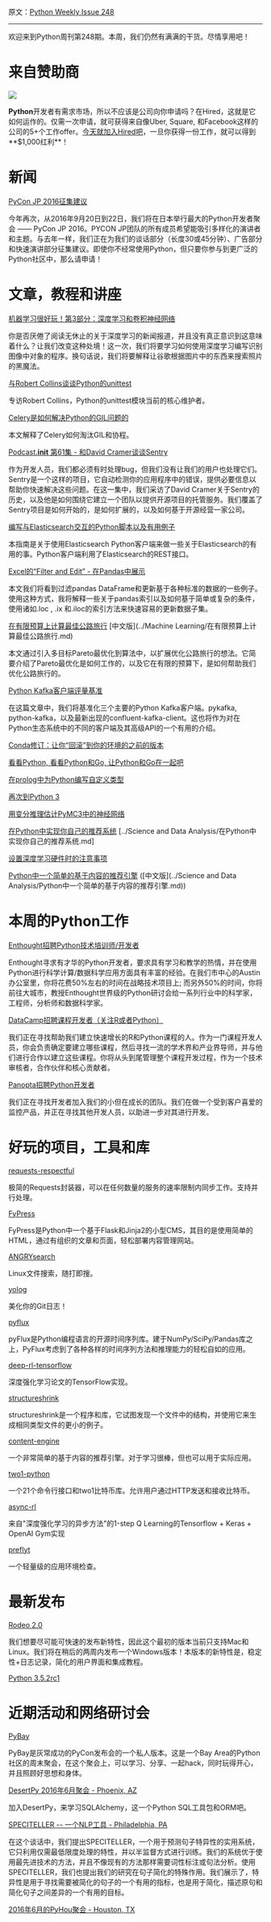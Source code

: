 原文：[Python Weekly Issue 248](http://us2.campaign-archive2.com/?u=e2e180baf855ac797ef407fc7&id=600d887f08&e=148158c7b4)

---

欢迎来到Python周刊第248期。本周，我们仍然有满满的干货。尽情享用吧！

# 来自赞助商

[![](https://gallery.mailchimp.com/72f68dcee17c92724bc7822fb/images/a7efe9e7-ad6c-40b1-88e4-aad1f91af194.png)](http://hrd.cm/1OcLAGQ)

**Python**开发者有需求市场，所以不应该是公司向你申请吗？在Hired，这就是它如何运作的。仅需一次申请，就可获得来自像Uber, Square, 和Facebook这样的公司的5+个工作offer。[今天就加入Hired吧](http://hrd.cm/1OcLAGQ)，一旦你获得一份工作，就可以得到**$1,000红利**！

# 新闻

[PyCon JP 2016征集建议](https://pycon.jp/2016/en/talks/cfp/)

今年再次，从2016年9月20日到22日，我们将在日本举行最大的Python开发者聚会 —— PyCon JP 2016。PYCON JP团队的所有成员希望能吸引多样化的演讲者和主题。与去年一样，我们正在为我们的谈话部分（长度30或45分钟）、广告部分和快速演讲部分征集建议。即使你不经常使用Python，但只要你参与到更广泛的Python社区中，那么请申请！


# 文章，教程和讲座

[机器学习很好玩！第3部分：深度学习和卷积神经网络](https://medium.com/@ageitgey/machine-learning-is-fun-part-3-deep-learning-and-convolutional-neural-networks-f40359318721)

你是否厌倦了阅读无休止的关于深度学习的新闻报道，并且没有真正意识到这意味着什么？让我们改变这种处境！这一次，我们将要学习如何使用深度学习编写识别图像中对象的程序。换句话说，我们将要解释让谷歌根据图片中的东西来搜索照片的黑魔法。

[与Robert Collins谈谈Python的unittest](http://pythontesting.net/podcast/19-python-unittest-robert-collins/)

专访Robert Collins，Python的unittest模块当前的核心维护者。

[Celery是如何解决Python的GIL问题的](http://blog.domanski.me/how-celery-fixed-pythons-gil-problem/)

本文解释了Celery如何淘汰GIL和协程。

[Podcast.__init__ 第61集 - 和David Cramer谈谈Sentry](http://pythonpodcast.com/david-cramer-sentry.html)

作为开发人员，我们都必须有时处理bug，但我们没有让我们的用户也处理它们。Sentry是一个这样的项目，它自动检测你的应用程序中的错误，提供必要信息以帮助你快速解决这些问题。在这一集中，我们采访了David Cramer关于Sentry的历史，以及他是如何围绕它建立一个团队以提供开源项目的托管服务。我们覆盖了Sentry项目是如何开始的，是如何扩展的，以及如何基于开源经营一家公司。

[编写与Elasticsearch交互的Python脚本以及有用例子](https://qbox.io/blog/python-scripts-interact-elasticsearch-examples)

本指南是关于使用Elasticsearch Python客户端来做一些关于Elasticsearch的有用的事。Python客户端利用了Elasticsearch的REST接口。

[Excel的“Filter and Edit” - 在Pandas中展示](http://pbpython.com/excel-filter-edit.html)

本文我们将看到过滤pandas DataFrame和更新基于各种标准的数据的一些例子。使用这种方式，我将解释一些关于pandas索引以及如何基于简单或复杂的条件，使用诸如.loc , .ix 和.iloc的索引方法来快速容易的更新数据子集。

[在有限预算上计算最佳公路旅行](http://www.randalolson.com/2016/06/05/computing-optimal-road-trips-on-a-limited-budget/) [中文版](../Machine Learning/在有限预算上计算最佳公路旅行.md)

本文通过引入多目标Pareto最优化到算法中，以扩展优化公路旅行的想法。它简要介绍了Pareto最优化是如何工作的，以及它在有限的预算下，是如何帮助我们优化公路旅行的。

[Python Kafka客户端评量基准](http://activisiongamescience.github.io/2016/06/15/Kafka-Client-Benchmarking/)

在这篇文章中，我们将基准化三个主要的Python Kafka客户端。pykafka, python-kafka，以及最新出现的confluent-kafka-client。这也将作为对在Python生态系统中的不同的客户端及其高级API的一个有用的介绍。

[Conda修订：让你“回滚”到你的环境的之前的版本](http://blog.rtwilson.com/conda-revisions-letting-you-rollback-to-a-previous-version-of-your-environment/)

[看看Python, 看看Python和Go, 让Python和Go在一起吧](https://blog.heroku.com/archives/2016/6/2/see_python_see_python_go_go_python_go)

[在prolog中为Python编写自定义类型](http://code.alehander42.me/prolog_type_systems)

[再次到Python 3](http://www.b-list.org/weblog/2016/jun/10/python-3-again/)

[用变分推理估计PyMC3中的神经网络](http://twiecki.github.io/blog/2016/06/01/bayesian-deep-learning/)

[在Python中实现你自己的推荐系统](http://online.cambridgecoding.com/notebooks/eWReNYcAfB/implementing-your-own-recommender-systems-in-python-2) [../Science and Data Analysis/在Python中实现你自己的推荐系统.md]

[设置深度学习硬件时的注意事项](http://www.pyimagesearch.com/2016/06/13/considerations-when-setting-up-deep-learning-hardware/)

[Python中一个简单的基于内容的推荐引擎](http://blog.untrod.com/2016/06/simple-similar-products-recommendation-engine-in-python.html) ([中文版](../Science and Data Analysis/Python中一个简单的基于内容的推荐引擎.md))

# 本周的Python工作

[Enthought招聘Python技术培训师/开发者](http://jobs.pythonweekly.com/jobs/python-technical-trainerdeveloper/)

Enthought寻求有才华的Python开发者，要求具有学习和教学的热情，并在使用Python进行科学计算/数据科学应用方面具有丰富的经验。在我们市中心的Austin办公室里，你将花费50%左右的时间在战略技术项目上; 而另外50%的时间，你将前往大城市，教授Enthought世界级的Python研讨会给一系列行业中的科学家，工程师，分析师和数据科学家。

[DataCamp招聘课程开发者（关注R或者Python）](http://jobs.pythonweekly.com/jobs/course-developer-r-or-python-focus/) 

我们正在寻找帮助我们建立快速增长的R和Python课程的人。作为一门课程开发人员，你会负责确定要建立哪些课程，然后寻找一流的学术界和产业界导师，并与他们进行合作以建立这些课程。你将从头到尾管理整个课程开发过程，作为一个技术审核者，合作伙伴和核心贡献者。

[Panopta招聘Python开发者](http://jobs.pythonweekly.com/jobs/python-developer-10/) 

我们正在寻找开发者加入我们的小但在成长的团队。我们在做一个受到客户喜爱的监控产品，并正在寻找其他开发人员，以助进一步对其进行开发。


# 好玩的项目，工具和库

[requests-respectful](https://github.com/nbrochu/requests-respectful)

极简的Requests封装器，可以在任何数量的服务的速率限制内同步工作。支持并行处理。

[FyPress](https://github.com/Fy-/FyPress) 

FyPress是Python中一个基于Flask和Jinja2的小型CMS，其目的是使用简单的HTML，通过有组织的文章和页面，轻松部署内容管理网站。

[ANGRYsearch](https://github.com/DoTheEvo/ANGRYsearch)

Linux文件搜索，随打即搜。

[yolog](https://github.com/karandesai-96/yolog)

美化你的Git日志！

[pyflux](https://github.com/RJT1990/pyflux)

pyFlux是Python编程语言的开源时间序列库。建于NumPy/SciPy/Pandas库之上，PyFlux考虑到了各种各样的时间序列方法和推理能力的轻松自如的应用。

[deep-rl-tensorflow](https://github.com/carpedm20/deep-rl-tensorflow)

深度强化学习论文的TensorFlow实现。

[structureshrink](https://github.com/DRMacIver/structureshrink)

structureshrink是一个程序和库，它试图发现一个文件中的结构，并使用它来 ​​生成相同类型文件的更小的例子。

[content-engine](https://github.com/groveco/content-engine)

一个非常简单的基于内容的推荐引擎。对于学习很棒，但也可以用于实际应用。

[two1-python](https://github.com/21dotco/two1-python)

一个21个命令行接口和two1比特币库。允许用户通过HTTP发送和接收比特币。

[async-rl](https://github.com/coreylynch/async-rl)

来自"深度强化学习的异步方法"的1-step Q Learning的Tensorflow + Keras + OpenAI Gym实现

[preflyt](https://github.com/humangeo/preflyt)

一个轻量级的应用环境检查。


# 最新发布

[Rodeo 2.0](http://blog.yhat.com/posts/rodeo-2.0-release.html)

我们想要尽可能可快速的发布新特性，因此这个最初的版本当前只支持Mac和Linux。我们将在稍后的两周内发布一个Windows版本！本版本的新特性是，稳定性+日志记录，简化的用户界面和集成教程。

[Python 3.5.2rc1](https://www.python.org/downloads/release/python-352rc1/)

# 近期活动和网络研讨会

[PyBay](http://www.pybay.com/)

PyBay是灰常成功的PyCon发布会的一个私人版本。这是一个Bay Area的Python社区的周末聚会，在这个聚会上，可以学习、分享、一起hack，同时玩得开心，并且照顾好思想和身体。

[DesertPy 2016年6月聚会 - Phoenix, AZ](http://www.meetup.com/Phoenix-Python-Meetup-Group/events/231704264/)

加入DesertPy，来学习SQLAlchemy，这一个Python SQL工具包和ORM吧。

[SPECITELLER -- 一个NLP工具  - Philadelphia­, PA](http://www.meetup.com/phillypug/events/231083878/)

在这个谈话中，我们提出SPECITELLER，一个用于预测句子特异性的实用系统，它只利用仅需最低限度处理的特性，并以半监督方式进行训练。我们的系统优于使用最先进技术的方法，并且不像现有的方法那样需要词性标注或句法分析。使用SPECITELLER，我们也提出我们的研究在句子简化的特殊作用。我们展示了，特异性是用于寻找需要被简化的句子的一个有用的指标，也是用于简化，描述原句和简化句子之间差异的一个有用的目标。

[2016年6月的PyHou聚会 - Houston, TX](http://www.meetup.com/python-14/events/226846510/)
